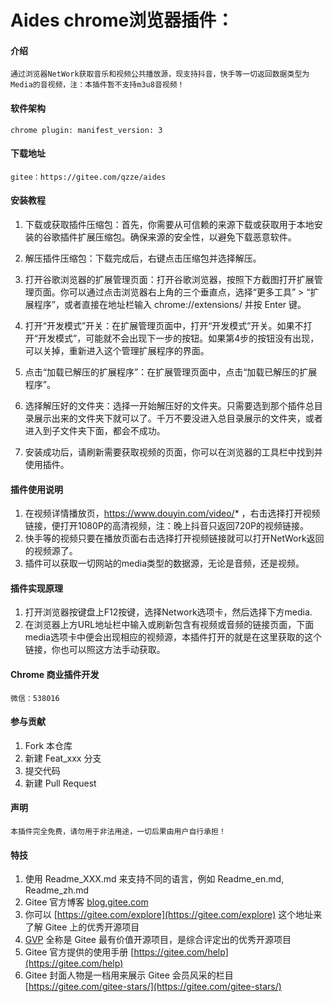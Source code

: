 # Aides chrome浏览器插件：

#### 介绍
    通过浏览器NetWork获取音乐和视频公共播放源，现支持抖音，快手等一切返回数据类型为Media的音视频，注：本插件暂不支持m3u8音视频！

#### 软件架构
    chrome plugin: manifest_version: 3
    
#### 下载地址
    gitee：https://gitee.com/qzze/aides

#### 安装教程

1.  下载或获取插件压缩包：‌首先，‌你需要从可信赖的来源下载或获取用于本地安装的谷歌插件扩展压缩包。‌确保来源的安全性，‌以避免下载恶意软件。‌

2.  解压插件压缩包：‌下载完成后，‌右键点击压缩包并选择解压。‌

3.  打开谷歌浏览器的扩展管理页面：‌打开谷歌浏览器，‌按照下方截图打开扩展管理页面。‌你可以通过点击浏览器右上角的三个垂直点，‌选择“更多工具” > “扩展程序”，‌或者直接在地址栏输入 chrome://extensions/ 并按 Enter 键。‌

4.  打开“开发模式”开关：‌在扩展管理页面中，‌打开“开发模式”开关。‌如果不打开“开发模式”，‌可能就不会出现下一步的按钮。‌如果第4步的按钮没有出现，‌可以关掉，‌重新进入这个管理扩展程序的界面。‌

5.  点击“加载已解压的扩展程序”：‌在扩展管理页面中，‌点击“加载已解压的扩展程序”。‌

6.  选择解压好的文件夹：‌选择一开始解压好的文件夹。‌只需要选到那个插件总目录展示出来的文件夹下就可以了。‌千万不要没进入总目录展示的文件夹，‌或者进入到子文件夹下面，‌都会不成功。‌

7.  安装成功后，‌请刷新需要获取视频的页面，你可以在浏览器的工具栏中找到并使用插件。‌

#### 插件使用说明

1.  在视频详情播放页，https://www.douyin.com/video/* ，右击选择打开视频链接，便打开1080P的高清视频，注：晚上抖音只返回720P的视频链接。
2.  快手等的视频只要在播放页面右击选择打开视频链接就可以打开NetWork返回的视频源了。
3.  插件可以获取一切网站的media类型的数据源，无论是音频，还是视频。

#### 插件实现原理
1.  打开浏览器按键盘上F12按键，选择Network选项卡，然后选择下方media.
2.  在浏览器上方URL地址栏中输入或刷新包含有视频或音频的链接页面，下面media选项卡中便会出现相应的视频源，本插件打开的就是在这里获取的这个链接，你也可以照这方法手动获取。

#### Chrome 商业插件开发
    微信：538016

#### 参与贡献

1.  Fork 本仓库
2.  新建 Feat_xxx 分支
3.  提交代码
4.  新建 Pull Request

#### 声明
    本插件完全免费，请勿用于非法用途，一切后果由用户自行承担！

#### 特技

1.  使用 Readme\_XXX.md 来支持不同的语言，例如 Readme\_en.md, Readme\_zh.md
2.  Gitee 官方博客 [blog.gitee.com](https://blog.gitee.com)
3.  你可以 [https://gitee.com/explore](https://gitee.com/explore) 这个地址来了解 Gitee 上的优秀开源项目
4.  [GVP](https://gitee.com/gvp) 全称是 Gitee 最有价值开源项目，是综合评定出的优秀开源项目
5.  Gitee 官方提供的使用手册 [https://gitee.com/help](https://gitee.com/help)
6.  Gitee 封面人物是一档用来展示 Gitee 会员风采的栏目 [https://gitee.com/gitee-stars/](https://gitee.com/gitee-stars/)
